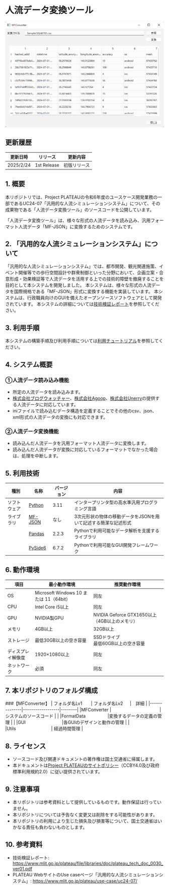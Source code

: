 # 人流データ変換ツール <!-- OSSの対象物の名称を記載ください。分かりやすさを重視し、できるだけ日本語で命名ください。英語名称の場合は日本語説明を（）書きで併記ください。 -->

![概要](./img/MFConverter.png) <!-- OSSの対象物のスクリーンショット（画面表示がない場合にはイメージ画像）を貼り付けください -->

## 更新履歴
| 更新日時 | リリース | 更新内容 |
| ---- | ---- | ---- |
| 2025/2/24 | 1st Release | 初版リリース |

## 1. 概要 <!-- 本リポジトリでOSS化しているソフトウェア・ライブラリについて1文で説明を記載ください -->
本リポジトリでは、Project PLATEAUの令和6年度のユースケース開発業務の一部であるUC24-07「汎用的な人流シミュレーションシステム」について、その成果物である「人流データ変換ツール」のソースコードを公開しています。

「人流データ変換ツール」は、様々な形式の人流データを読み込み、汎用フォーマット人流データ「MF-JSON」に変換するためのシステムです。

## 2. 「汎用的な人流シミュレーションシステム」について <!-- 「」内にユースケース名称を記載ください。本文は以下のサンプルを参考に記載ください。URLはアクセンチュアにて設定しますので、サンプルそのままでOKです。 -->
「汎用的な人流シミュレーションシステム」では、都市開発、観光関連施策、イベント開催等での歩行空間設計や群衆制御といった分野において、企画立案・合意形成・効果検証等で人流データを活用する上での技術的障壁を撤廃することを目的として本システムを開発しました。
本システムは、様々な形式の人流データを国際規格である「MF-JSON」形式に変換する機能を実装しています。
本システムは、行政職員向けのGUIを備えたオープンソースソフトウェアとして開発されています。
本システムの詳細については[技術検証レポート](https://www.mlit.go.jp/plateau/file/libraries/doc/plateau_tech_doc_0030_ver01.pdf)を参照してください。

## 3. 利用手順 <!-- 下記の通り、GitHub Pagesへリンクを記載ください。URLはアクセンチュアにて設定しますので、サンプルそのままでOKです。 -->
本システムの構築手順及び利用手順については[利用チュートリアル](https://r5-plateau-acn.github.io/SolarPotential/)を参照してください。

## 4. システム概要 <!-- OSS化対象のシステムが有する機能を記載ください。 -->
### ①人流データ読み込み機能
- 所定の人流データを読み込みます。
- [株式会社ブログウォッチャー](https://www.blogwatcher.co.jp/)、[株式会社Agoop](https://agoop.co.jp/)、[株式会社Unerry](https://www.unerry.co.jp/)の提供する人流データに対応しています。
- iniファイルで読み込むデータ構造を定義することでその他のcsv、json、xml形式の人流データの変換にも対応できます。

### ②人流データ変換機能
- 読み込んだ人流データを汎用フォーマット人流データに変換します。
- 読み込んだ人流データが変換に対応しているフォーマットでなかった場合は、処理を中断します。

## 5. 利用技術
| 種別        | 名称     | バージョン   | 内容                        |
| ----------- | --------|-------------|-----------------------------|
| ソフトウェア | [Python](https://www.python.org/) |3.11  | インタープリンタ型の高水準汎用プログラミング言語 |
| ライブラリ   | [MF-JSON](https://docs.ogc.org/is/19-045r3/19-045r3.html) | なし | 3次元形状の物体の移動データをJSONを用いて記述する簡潔な記述形式 |
|             | [Pandas](https://pandas.pydata.org/) |2.2.3  | Pythonで利用可能なデータ解析を支援するライブラリ |
|             | [PySide6](https://pypi.org/project/PySide6/) |6.7.2  | Pythonで利用可能なGUI開発フレームワーク |

## 6. 動作環境 <!-- 動作環境についての仕様を記載ください。 -->
| 項目               | 最小動作環境                            | 推奨動作環境                                  | 
| ------------------ | -------------------------------------- | ------------------------------------------- | 
| OS                 | Microsoft Windows 10 または 11（64bit） | 同左                                        | 
| CPU                | Intel Core i5以上                      | 同左                                         | 
| GPU                | NVIDIA製GPU                            | NVIDIA Geforce GTX1650以上（4GB以上のメモリ） | 
| メモリ          　  | 4GB以上                                | 32GB以上                                    | 
| ストレージ          | 最低30GB以上の空き容量                  | SSDドライブ<br>最低60GB以上の空き容量          | 
| ディスプレイ解像度   | 1920×1080以上                          | 同左          　　　　　　　　               | 
| ネットワーク        | 必須                                   | 同左                                        | 

## 7. 本リポジトリのフォルダ構成 <!-- 本GitHub上のソースファイルの構成を記載ください。 -->
###【MFConverter】
| フォルダ名Lv1　　| フォルダ名Lv2   　   |　詳細  |
|--------------|------------------|--------|
|MFConverter   |　　　　　　　　　　　| システムのソースコード |
|              |FormatData　　　　　|変換するデータの定義の管理  |
|              |GUI  　　　　　　　　|各GUIのデザインと動作の管理  |
|              |Utils　　　　　　　　| 経過時間管理 |


## 8. ライセンス <!-- 変更せず、そのまま使うこと。 -->

- ソースコード及び関連ドキュメントの著作権は国土交通省に帰属します。
- 本ドキュメントは[Project PLATEAUのサイトポリシー](https://www.mlit.go.jp/plateau/site-policy/)（CCBY4.0及び政府標準利用規約2.0）に従い提供されています。

## 9. 注意事項 <!-- 変更せず、そのまま使うこと。 -->

- 本リポジトリは参考資料として提供しているものです。動作保証は行っていません。
- 本リポジトリについては予告なく変更又は削除をする可能性があります。
- 本リポジトリの利用により生じた損失及び損害等について、国土交通省はいかなる責任も負わないものとします。

## 10. 参考資料 <!-- 技術検証レポートのURLはアクセンチュアにて記載します。 -->
- 技術検証レポート: https://www.mlit.go.jp/plateau/file/libraries/doc/plateau_tech_doc_0030_ver01.pdf
- PLATEAU WebサイトのUse caseページ「汎用的な人流シミュレーションシステム」: https://www.mlit.go.jp/plateau/use-case/uc24-07/

